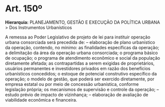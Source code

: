 # Art. 150º

**Hierarquia:** PLANEJAMENTO, GESTÃO E EXECUÇÃO DA POLÍTICA URBANA > Dos Instrumentos Urbanísticos

A remessa ao Poder Legislativo de projeto de lei para instituir operação urbana consorciada será precedida de:
– elaboração de plano urbanístico da operação, contendo, no mínimo:
as finalidades específicas da operação;
a delimitação da área da operação urbana consorciada;
o programa básico de ocupação;
o programa de atendimento econômico e social da população diretamente afetada;
as contrapartidas a serem exigidas de proprietários, usuários permanentes e investidores privados em razão dos benefícios urbanísticos concedidos;
o estoque de potencial construtivo específico da operação;
o modelo de gestão, que poderá ser exercido diretamente, por empresa estatal ou por meio de concessão urbanística, conforme legislação própria;
os mecanismos de supervisão e controle da operação;
– estudo prévio de impacto de vizinhança;
– elaboração de avaliação de viabilidade econômica e financeira.







